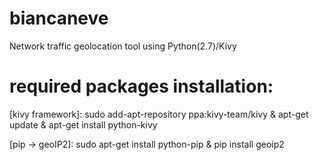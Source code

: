 # biancaneve
Network traffic geolocation tool using Python(2.7)/Kivy  
 
# required packages installation:
[kivy framework]:
sudo add-apt-repository ppa:kivy-team/kivy & apt-get update & apt-get install python-kivy
 
[pip -> geoIP2]:
sudo apt-get install python-pip & pip install geoip2

